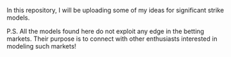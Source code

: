 In this repository, I will be uploading some of my ideas for significant strike models.

P.S. All the models found here do not exploit any edge in the betting markets. Their purpose is to connect with other enthusiasts interested in modeling such markets! 
